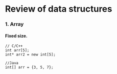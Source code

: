 # Review of data structures

### 1. Array

#### Fixed size.

```
// C/C++
int arr[5];
int* arr2 = new int[5];
```

```
//Java
int[] arr = {3, 5, 7};
```

